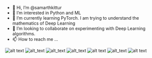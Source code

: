 - 👋 Hi, I’m @samarthkittur
- 👀 I’m interested in Python and ML
- 🌱 I’m currently learning PyTorch. I am trying to understand the mathematics of Deep Learning
- 💞️ I’m looking to collaborate on experimenting with Deep Learning algorithms.
- 📫 How to reach me ...

<!---
samarthkittur/samarthkittur is a ✨ special ✨ repository because its `README.md` (this file) appears on your GitHub profile.
You can click the Preview link to take a look at your changes.
--->
![alt text](https://i.pinimg.com/originals/cf/2e/c5/cf2ec5f5f56ccc5e4479c62952df3bf0.gif)
![alt_text](https://i.pinimg.com/originals/46/5b/7a/465b7afe27e2ead0a70568fd97d3cede.gif)
![alt_text](https://i.pinimg.com/originals/be/1d/90/be1d90626217c831e13c4c4fd2e841de.jpg)
![alt_text](https://i.redd.it/q7zphl3eiye21.jpg)
![alt text](https://i.redd.it/xgcmguw8lw711.jpg)
![alt_text](https://encrypted-tbn0.gstatic.com/images?q=tbn:ANd9GcQTWSbU6e5TVEJL5x2EavAfTBGpleQxVt3OCQ&usqp=CAU)
![alt text](https://miro.medium.com/max/700/1*GbwKkmA0NdndXRhOOwNclA.jpeg)
